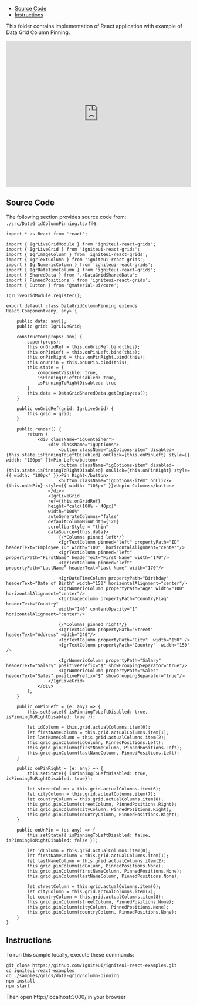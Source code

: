 <!-- NOTE: do not change this file because it will be auto re-generated from template file: -->
<!-- https://github.com/IgniteUI/igniteui-react-examples/tree/master/sample-template-files/ReadMe.md -->

<!-- ## Table of Contents -->
<!-- - [Sample Preview](#Sample-Preview) -->
- [Source Code](#Source-Code)
- [Instructions](#Instructions)

This folder contains implementation of React application with example of Data Grid Column Pinning.
<!-- in the Data Grid component -->
<!-- [Data Grid](https://infragistics.com/Reactsite/components/data-grid.html) -->

<html lang="en" xmlns="http://www.w3.org/1999/xhtml">
    <body>
        <!-- <a target="_blank" href="https://codesandbox.io/s/github/IgniteUI/igniteui-react-examples/tree/master/samples/grids/data-grid/column-pinning?fontsize=14&hidenavigation=1&theme=dark&view=preview&file=/src/DataGridColumnPinning.tsx" rel="noopener noreferrer">
            <img height="40px" style="border-radius: 0.5rem" alt="Edit on CodeSandbox" src="https://static.infragistics.com/xplatform/images/sandbox/edit.png"/>
        </a> -->
        <!-- <a target="_blank"
href="https://codesandbox.io/s/github/IgniteUI/igniteui-react-examples/tree/master/samples/maps/geo-map/binding-csv-points?fontsize=14&hidenavigation=1&theme=dark&view=preview">
            <img alt="Edit Sample" src="https://codesandbox.io/static/img/play-codesandbox.svg"/>
        </a> -->
        <!-- <a target="_blank" style="margin-left: 0.5rem"
href="https://codesandbox.io/embed/github/IgniteUI/igniteui-react-examples/tree/master/samples/grids/data-grid/column-pinning?fontsize=14&hidenavigation=1&theme=dark&view=preview&file=/src/DataGridColumnPinning.tsx">
            <img height="40px" style="border-radius: 5px" alt="View on CodeSandbox" src="https://static.infragistics.com/xplatform/images/sandbox/view.png"/>
        </a> -->
        <!-- <a target="_blank"
href="https://codesandbox.io/embed/github/IgniteUI/igniteui-react-examples/tree/master/samples/maps/geo-map/binding-csv-points?fontsize=14&hidenavigation=1&theme=dark&view=preview">
            <img alt="View on CodeSandbox" src="https://static.infragistics.com/xplatform/images/sandbox/view.png"/>
        </a>
https://codesandbox.io/embed/react-treemap-overview-rtb45
https://codesandbox.io/static/img/play-codesandbox.svg
https://codesandbox.io/embed/react-treemap-overview-rtb45?view=browser -->
    </body>
</html>

<!-- ## Sample Preview -->

<iframe
  src="https://codesandbox.io/embed/github/IgniteUI/igniteui-react-examples/tree/master/samples/grids/data-grid/column-pinning?fontsize=14&hidenavigation=1&theme=dark&view=preview&file=/src/DataGridColumnPinning.tsx"
  style="width:100%; height:400px; border:0; border-radius: 4px; overflow:hidden;"
  allow="accelerometer; ambient-light-sensor; camera; encrypted-media; geolocation; gyroscope; hid; microphone; midi; payment; usb; vr"
  sandbox="allow-forms allow-modals allow-popups allow-presentation allow-same-origin allow-scripts"
></iframe>

## Source Code

The following section provides source code from:
`./src/DataGridColumnPinning.tsx` file:

```tsx
import * as React from 'react';

import { IgrLiveGridModule } from 'igniteui-react-grids';
import { IgrLiveGrid } from 'igniteui-react-grids';
import { IgrImageColumn } from 'igniteui-react-grids';
import { IgrTextColumn } from 'igniteui-react-grids';
import { IgrNumericColumn } from 'igniteui-react-grids';
import { IgrDateTimeColumn } from 'igniteui-react-grids';
import { SharedData } from './DataGridSharedData';
import { PinnedPositions } from 'igniteui-react-grids';
import { Button } from '@material-ui/core';

IgrLiveGridModule.register();

export default class DataGridColumnPinning extends React.Component<any, any> {

    public data: any[];
    public grid: IgrLiveGrid;

    constructor(props: any) {
        super(props);
        this.onGridRef = this.onGridRef.bind(this);
        this.onPinLeft = this.onPinLeft.bind(this);
        this.onPinRight = this.onPinRight.bind(this);
        this.onUnPin = this.onUnPin.bind(this);
        this.state = {
            componentVisible: true,
            isPinningToLeftDisabled: true,
            isPinningToRightDisabled: true
        }
        this.data = DataGridSharedData.getEmployees();
    }

    public onGridRef(grid: IgrLiveGrid) {
        this.grid = grid;
    }

    public render() {
        return (
            <div className="igContainer">
                <div className="igOptions">
                    <button className="igOptions-item" disabled={this.state.isPinningToLeftDisabled} onClick={this.onPinLeft} style={{ width: "100px" }}>Pin Left</button>
                    <button className="igOptions-item" disabled={this.state.isPinningToRightDisabled} onClick={this.onPinRight} style={{ width: "100px" }}>Pin Right</button>
                    <button className="igOptions-item" onClick={this.onUnPin} style={{ width: "105px" }}>Unpin Columns</button>
                </div>
                <IgrLiveGrid
                ref={this.onGridRef}
                height="calc(100% - 40px)"
                width="100%"
                autoGenerateColumns="false"
                defaultColumnMinWidth={120}
                scrollbarStyle = "thin"
                dataSource={this.data}>
                    {/*Columns pinned left*/}
                    <IgrTextColumn pinned="left" propertyPath="ID" headerText="Employee ID" width="100"  horizontalAlignment="center"/>
                    <IgrTextColumn pinned="left" propertyPath="FirstName" headerText="First Name" width="170"/>
                    <IgrTextColumn pinned="left" propertyPath="LastName" headerText="Last Name" width="170"/>

                    <IgrDateTimeColumn propertyPath="Birthday" headerText="Date of Birth" width="150" horizontalAlignment="center"/>
                    <IgrNumericColumn propertyPath="Age" width="100" horizontalAlignment="center"/>
                    <IgrImageColumn propertyPath="CountryFlag" headerText="Country"
                    width="140" contentOpacity="1" horizontalAlignment="center"/>

                    {/*Columns pinned right*/}
                    <IgrTextColumn propertyPath="Street" headerText="Address" width="240"/>
                    <IgrTextColumn propertyPath="City"  width="150" />
                    <IgrTextColumn propertyPath="Country"  width="150" />

                    <IgrNumericColumn propertyPath="Salary" headerText="Salary" positivePrefix="$" showGroupingSeparator="true"/>
                    <IgrNumericColumn propertyPath="Sales" headerText="Sales" positivePrefix="$" showGroupingSeparator="true"/>
                </IgrLiveGrid>
            </div>
        );
    }

    public onPinLeft = (e: any) => {
        this.setState({ isPinningToLeftDisabled: true, isPinningToRightDisabled: true });

        let idColumn = this.grid.actualColumns.item(0);
        let firstNameColumn = this.grid.actualColumns.item(1);
        let lastNameColumn = this.grid.actualColumns.item(2);
        this.grid.pinColumn(idColumn, PinnedPositions.Left);
        this.grid.pinColumn(firstNameColumn, PinnedPositions.Left);
        this.grid.pinColumn(lastNameColumn, PinnedPositions.Left);
    }

    public onPinRight = (e: any) => {
        this.setState({ isPinningToLeftDisabled: true, isPinningToRightDisabled: true});

        let streetColumn = this.grid.actualColumns.item(6);
        let cityColumn = this.grid.actualColumns.item(7);
        let countryColumn = this.grid.actualColumns.item(8);
        this.grid.pinColumn(streetColumn, PinnedPositions.Right);
        this.grid.pinColumn(cityColumn, PinnedPositions.Right);
        this.grid.pinColumn(countryColumn, PinnedPositions.Right);
    }

    public onUnPin = (e: any) => {
        this.setState({ isPinningToLeftDisabled: false, isPinningToRightDisabled: false });

        let idColumn = this.grid.actualColumns.item(0);
        let firstNameColumn = this.grid.actualColumns.item(1);
        let lastNameColumn = this.grid.actualColumns.item(2);
        this.grid.pinColumn(idColumn, PinnedPositions.None);
        this.grid.pinColumn(firstNameColumn, PinnedPositions.None);
        this.grid.pinColumn(lastNameColumn, PinnedPositions.None);

        let streetColumn = this.grid.actualColumns.item(6);
        let cityColumn = this.grid.actualColumns.item(7);
        let countryColumn = this.grid.actualColumns.item(8);
        this.grid.pinColumn(streetColumn, PinnedPositions.None);
        this.grid.pinColumn(cityColumn, PinnedPositions.None);
        this.grid.pinColumn(countryColumn, PinnedPositions.None);
    }
}
```

## Instructions
To run this sample locally, execute these commands:

```
git clone https://github.com/IgniteUI/igniteui-react-examples.git
cd igniteui-react-examples
cd ./samples/grids/data-grid/column-pinning
npm install
npm start

```

Then open http://localhost:3000/ in your browser

